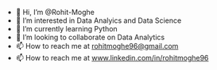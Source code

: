 - 👋 Hi, I’m @Rohit-Moghe
- 👀 I’m interested in Data Analyics and Data Science
- 🌱 I’m currently learning Python
- 💞️ I’m looking to collaborate on Data Analytics
- 📫 How to reach me at rohitmoghe96@gmail.com
- 📫 How to reach me at www.linkedin.com/in/rohitmoghe96

<!---
Rohit-Moghe/Rohit-Moghe is a ✨ special ✨ repository because its `README.md` (this file) appears on your GitHub profile.
You can click the Preview link to take a look at your changes.
--->
